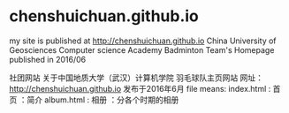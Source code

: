 # chenshuichuan.github.io
my site is published at http://chenshuichuan.github.io
China University of Geosciences Computer science Academy Badminton Team's Homepage
published in 2016/06

社团网站
关于中国地质大学（武汉）计算机学院 羽毛球队主页网站
网址： http://chenshuichuan.github.io
发布于2016年6月
file means:
index.html : 首页 ：简介
album.html : 相册 ：分各个时期的相册
